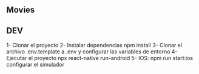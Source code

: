 ## Movies

## DEV

1- Clonar el proyecto
2- Instalar dependencias npm install
3- Clonar el archivo .env.template a .env y configurar las variables de entorno
4- Ejecutar el proyecto npx react-native run-android
5- IOS: npm run start:ios configurar el simulador
